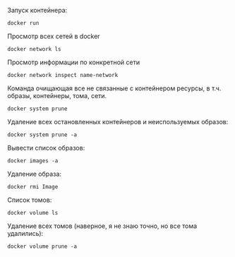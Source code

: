 
Запуск контейнера:
```shell
docker run 
```

Просмотр всех сетей в docker
```shell
docker network ls 
```

Просмотр информации по конкретной сети 
```shell
docker network inspect name-network
```

Команда очищающая все не связанные с контейнером ресурсы, в т.ч. образы, контейнеры, тома, сети.
```shell
docker system prune
```

Удаление всех остановленных контейнеров и неиспользуемых образов:
```shell
docker system prune -a
```

Вывести список образов:
```shell
docker images -a
```

Удаление образа:
```shell
docker rmi Image
```

Список томов:
```shell
docker volume ls
```

Удаление всех томов (наверное, я не знаю точно, но все тома удалились):
```shell
docker volume prune -a
```